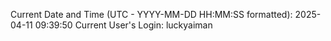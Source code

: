 Current Date and Time (UTC - YYYY-MM-DD HH:MM:SS formatted): 2025-04-11 09:39:50
Current User's Login: luckyaiman
